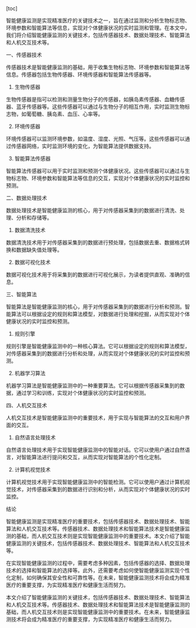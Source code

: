 
[toc]                    
                
                
智能健康监测是实现精准医疗的关键技术之一，旨在通过监测和分析生物标志物、环境参数和智能算法等信息，实现对个体健康状况的实时监测和管理。在本文中，我们将介绍智能健康监测的关键技术，包括传感器技术、数据处理技术、智能算法和人机交互技术等。

一、传感器技术

传感器技术是智能健康监测的基础，用于收集生物标志物、环境参数和智能算法等信息。传感器包括生物传感器、环境传感器和智能算法传感器等。

1. 生物传感器

生物传感器是指可以检测和测量生物分子的传感器，如胰岛素传感器、血糖传感器、蓝牙传感器等。这些传感器可以通过与生物分子的相互作用，实时监测生物标志物，如葡萄糖、胰岛素、血压、心率等。

2. 环境传感器

环境传感器可以监测环境参数，如温度、湿度、光照、气压等。这些传感器可以通过传感器网络，实时监测环境的变化，为智能算法提供数据支持。

3. 智能算法传感器

智能算法传感器可以用于实时监测和预测个体健康状况。这些传感器可以通过与生物标志物、环境参数和智能算法等信息的交互，实现对个体健康状况的实时监控和预测。

二、数据处理技术

数据处理技术是智能健康监测的核心，用于对传感器采集到的数据进行清洗、处理、分析和存储等。

1. 数据清洗技术

数据清洗技术用于对传感器采集到的数据进行预处理，包括数据去重、数据格式转换和数据缺失值处理等。

2. 数据可视化技术

数据可视化技术用于将采集到的数据进行可视化展示，为读者提供直观、准确的信息。

三、智能算法

智能算法是智能健康监测的核心，用于对传感器采集到的数据进行分析和预测。智能算法可以根据设定的规则和算法模型，对数据进行处理和挖掘，从而实现对个体健康状况的实时监控和预测。

1. 规则引擎

规则引擎是智能健康监测中的一种核心算法。它可以根据设定的规则和算法模型，对传感器采集到的数据进行分析和处理，从而实现对个体健康状况的实时监控和预测。

2. 机器学习算法

机器学习算法是智能健康监测中的一种重要算法。它可以根据传感器采集到的数据，通过学习和训练，实现对个体健康状况的实时监控和预测。

四、人机交互技术

人机交互技术是智能健康监测中的重要技术，用于实现与智能算法的交互和用户界面的交互。

1. 自然语言处理技术

自然语言处理技术用于实现智能健康监测中的智能对话。它可以使用户通过自然语言，对智能算法进行提问和交互，从而实现对智能算法的个性化定制。

2. 计算机视觉技术

计算机视觉技术用于实现智能健康监测中的智能检测。它可以使用户通过计算机视觉技术，对传感器采集到的数据进行识别和分析，从而实现对个体健康状况的实时监控。

结论

智能健康监测是实现精准医疗的重要技术，包括传感器技术、数据处理技术、智能算法和人机交互技术等。传感器技术、数据处理技术和智能算法技术是智能健康监测的基础，而人机交互技术则是实现智能健康监测中的重要技术。本文介绍了智能健康监测的关键技术，包括传感器技术、数据处理技术、智能算法和人机交互技术等。

在实现智能健康监测的过程中，需要考虑多种因素，包括传感器的选择、数据处理技术的选择和智能算法的选择等。此外，还需要考虑如何使智能健康监测实现个性化定制，如何确保其安全性和可靠性等。在未来，智能健康监测技术将会成为精准医疗的重要支撑，为实现精准医疗和健康生活而努力。

本文介绍了智能健康监测的关键技术，包括传感器技术、数据处理技术、智能算法和人机交互技术等。传感器技术、数据处理技术和智能算法技术是智能健康监测的基础，而人机交互技术则是实现智能健康监测中的重要技术。在未来，智能健康监测技术将会成为精准医疗的重要支撑，为实现精准医疗和健康生活而努力。

